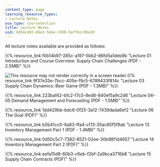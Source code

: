 ```yaml
---
content_type: page
learning_resource_types:
- Lecture Notes
ocw_type: CourseSection
title: Lecture Notes
uid: 9d54c492-86e3-564e-7450-5af7bcc9ba3d
---
```


All lecture notes available are provided as follows:

{{% resource_link f0b14b97-285c-a197-5bb2-86fd5a1deb9b "Lecture 01 Introduction and Course Overview: Supply Chain Challenges (PDF - 2.5MB)" %}}

![This resource may not render correctly in a screen reader.](/images/inacessible.gif){{% resource_link 9f37e33e-7bcc-405e-f9c5-6789433f814c "Lecture 03 Supply Chain Dynamics: Beer Game (PDF - 1.3MB)" %}}

{{% resource_link 223baf42-bfc2-f7c5-8ed8-840ef5a9c2d6 "Lecture 04–05 Demand Management and Forecasting (PDF - 1.5MB)" %}}

{{% resource_link 1dd429bb-bdc6-0f25-3a12-7439dada6ef2 "Lecture 06 The Goal (PDF)" %}}

{{% resource_link b0b41cc0-9a83-ffa4-cf13-35ac65f5f9ab "Lecture 13 Inventory Management Part 1 (PDF - 1.4MB)" %}}

{{% resource_link 0d50c5c7-7382-8521-02ee-30b98f1d4657 "Lecture 14 Inventory Management Part 2 (PDF)" %}}

{{% resource_link eefa15d8-60b3-c6eb-f2bf-2a9bca3716b8 "Lecture 15 Supply Chain Contracts (PDF)" %}}